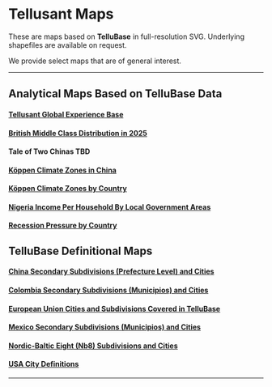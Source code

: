 # Tellusant Maps
These are maps based on **TelluBase** in full-resolution SVG. Underlying shapefiles are available on request.  

We provide select maps that are of general interest.

---
## Analytical Maps Based on TelluBase Data
#### [Tellusant Global Experience Base](tellusant-global-experience-base.md)
#### [British Middle Class Distribution in 2025](tellusant-british-middle-class-distribution-2025-map.md)
#### Tale of Two Chinas TBD
#### [Köppen Climate Zones in China](tellusant-koeppen-climate-zones-chinay.md)
#### [Köppen Climate Zones by Country](tellusant-koeppen-climate-zones-country.md)
#### [Nigeria Income Per Household By Local Government Areas](tellusant-nigeria-income-per-household-by-lga.md)
#### [Recession Pressure by Country](tellusant-recession-pressure-by-country.md)
  
## TelluBase Definitional Maps
#### [China Secondary Subdivisions (Prefecture Level) and Cities](tellusant-china-sub2-city.md)
#### [Colombia Secondary Subdivisions (Municipios) and Cities](tellusant-colombia-sub2-city.md)
#### [European Union Cities and Subdivisions Covered in TelluBase](tellusant-eu-sub1-city.md)
#### [Mexico Secondary Subdivisions (Municipios) and Cities](tellusant-mexico-sub2-city.md)
#### [Nordic-Baltic Eight (Nb8) Subdivisions and Cities](tellusant-nordic-baltic-eight-nb8-sub-city.md)
#### [USA City Definitions](tellusant-usa-city-def.md)  


---

